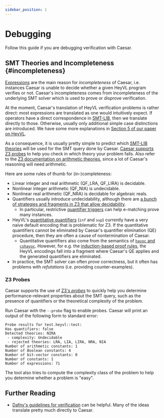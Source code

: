 ```yaml
---
sidebar_position: 1
---
```


# Debugging

Follow this guide if you are debugging verification with Caesar.


## SMT Theories and Incompleteness {#incompleteness}

[Expressions](../heyvl/expressions.md) are the main reason for *incompleteness* of Caesar, i.e. instances Caesar is unable to decide whether a given HeyVL program verifies or not.
Caesar's incompleteness comes from incompleteness of the underlying SMT solver which is used to prove or disprove verification.

At the moment, Caesar's translation of HeyVL verification problems is rather direct: most expressions are translated as one would intuitively expect.
If operators have a direct correspondence in [SMT-LIB](https://smt-lib.org/), then we translate directly to those.
Otherwise, usually only additional simple case distinctions are introduced.
We have some more explanations in [Section 5 of our paper on HeyVL](https://arxiv.org/pdf/2309.07781#page=23).

As a consequence, it is usually pretty simple to predict which [SMT-LIB theories](https://smt-lib.org/theories.shtml) will be used for the SMT query done by Caesar.
[Caesar supports Z3 probes](#z3-probes) to help you check in which theory your problem falls.
Also refer to the [Z3 documentation on arithmetic theories](https://microsoft.github.io/z3guide/docs/theories/Arithmetic/), since a lot of Caesar's reasoning will need arithmetic.

Here are some rules of thumb for (in-)completeness:
 * Linear integer and real arithmetic (QF_LRA, QF_LIRA) is decidable.
 * Nonlinear integer arithmetic (QF_NIA) is undecidable.
 * Nonlinear real arithmetic (QF_NRA) is decidable for algebraic reals.
 * Quantifiers usually introduce undecidability, although there are [a bunch of strategies and fragments in Z3 that allow decidability](https://microsoft.github.io/z3guide/docs/logic/Quantifiers#model-based-quantifier-instantiation).
   * In particular, restrictive [quantifier triggers](../heyvl/expressions.md#triggers) can help e-matching prove many instances.
 * HeyVL's [quantitative quantifiers](../heyvl/expressions.md#quantifiers) (`inf` and `sup`) currently have a very naive default encoding that is problematic for Z3.  If the quantitative quantifiers cannot be eliminated by Caesar's quantifier elimination (QE) procedure, then they are often a cause of nontermination of Caesar.
   * Quantitative quantifiers also come from the semantics of [`havoc` and `cohavoc`](../heyvl/statements.md#havoc). However, for e.g. the [induction-based proof rules](../proof-rules/induction.md), the HeyVL encodings fall into a fragment where Caesar's QE applies and the generated quantifiers are eliminated.
 * In practice, the SMT solver can often *prove* correctness, but it often has problems with *refutations* (i.e. providing counter-examples).


### Z3 Probes

Caesar supports the use of [Z3's *probes*](https://microsoft.github.io/z3guide/docs/strategies/probes/) to quickly help you determine performance-relevant properties about the SMT query, such as the presence of quantifiers or the theoretical complexity of the problem.

Run Caesar with the `--probe` flag to enable probes.
Caesar will print an output of the following form to standard error:

```
Probe results for test.heyvl::test:
Has quantifiers: false
Detected theories: NIRA
 - complexity: Undecidable
 - rejected theories: LRA, LIA, LIRA, NRA, NIA
Number of arithmetic constants: 1
Number of Boolean constants: 4
Number of bit-vector constants: 0
Number of constants: 1
Number of expressions: 71
```

The tool also tries to compute the complexity class of the problem to help you determine whether a problem is "easy".

## Further Reading

 * [Dafny's guidelines for verification](https://dafny.org/dafny/DafnyRef/DafnyRef.html#sec-verification) can be helpful.
   Many of the ideas translate pretty much directly to Caesar.

